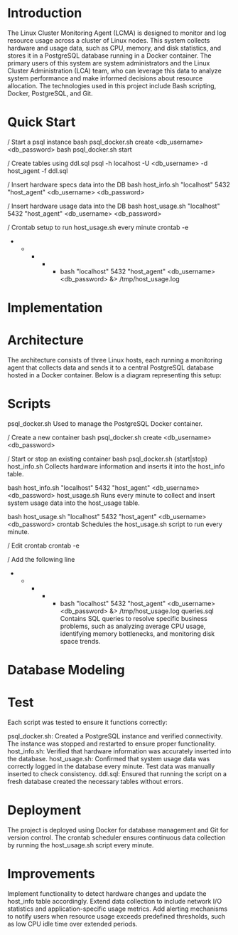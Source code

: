 # Introduction

The Linux Cluster Monitoring Agent (LCMA) is designed to monitor and log resource usage across a cluster of Linux nodes. This system collects hardware and usage data, such as CPU, memory, and disk statistics, and stores it in a PostgreSQL database running in a Docker container. The primary users of this system are system administrators and the Linux Cluster Administration (LCA) team, who can leverage this data to analyze system performance and make informed decisions about resource allocation. The technologies used in this project include Bash scripting, Docker, PostgreSQL, and Git.

# Quick Start

/ Start a psql instance
bash psql_docker.sh create <db_username> <db_password>
bash psql_docker.sh start

/ Create tables using ddl.sql
psql -h localhost -U <db_username> -d host_agent -f ddl.sql

/ Insert hardware specs data into the DB
bash host_info.sh "localhost" 5432 "host_agent" <db_username> <db_password>

/ Insert hardware usage data into the DB
bash host_usage.sh "localhost" 5432 "host_agent" <db_username> <db_password>

/ Crontab setup to run host_usage.sh every minute
crontab -e
* * * * * bash <absolute path to host_usage.sh> "localhost" 5432 "host_agent" <db_username> <db_password> &> /tmp/host_usage.log


# Implementation


# Architecture
The architecture consists of three Linux hosts, each running a monitoring agent that collects data and sends it to a central PostgreSQL database hosted in a Docker container. Below is a diagram representing this setup:

# Scripts
psql_docker.sh
Used to manage the PostgreSQL Docker container.

/ Create a new container
bash psql_docker.sh create <db_username> <db_password>

/ Start or stop an existing container
bash psql_docker.sh {start|stop}
host_info.sh
Collects hardware information and inserts it into the host_info table.

bash host_info.sh "localhost" 5432 "host_agent" <db_username> <db_password>
host_usage.sh
Runs every minute to collect and insert system usage data into the host_usage table.

bash host_usage.sh "localhost" 5432 "host_agent" <db_username> <db_password>
crontab
Schedules the host_usage.sh script to run every minute.

/ Edit crontab
crontab -e

/ Add the following line
* * * * * bash <absolute path to host_usage.sh> "localhost" 5432 "host_agent" <db_username> <db_password> &> /tmp/host_usage.log
queries.sql
Contains SQL queries to resolve specific business problems, such as analyzing average CPU usage, identifying memory bottlenecks, and monitoring disk space trends.

# Database Modeling



# Test
Each script was tested to ensure it functions correctly:

psql_docker.sh: Created a PostgreSQL instance and verified connectivity. The instance was stopped and restarted to ensure proper functionality.
host_info.sh: Verified that hardware information was accurately inserted into the database.
host_usage.sh: Confirmed that system usage data was correctly logged in the database every minute. Test data was manually inserted to check consistency.
ddl.sql: Ensured that running the script on a fresh database created the necessary tables without errors.

# Deployment
The project is deployed using Docker for database management and Git for version control. The crontab scheduler ensures continuous data collection by running the host_usage.sh script every minute.

# Improvements
Implement functionality to detect hardware changes and update the host_info table accordingly.
Extend data collection to include network I/O statistics and application-specific usage metrics.
Add alerting mechanisms to notify users when resource usage exceeds predefined thresholds, such as low CPU idle time over extended periods.

